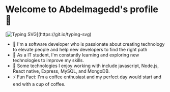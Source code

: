  # Welcome to Abdelmagedd's profile 👋

[![Typing SVG](https://readme-typing-svg.demolab.com/?lines=BackEnd+Developer;)](https://git.io/typing-svg)

- 🔭 I'm a software developer who is passionate about creating technology to elevate people and help new developers to find the right path
- 🌱 As a IT student, I'm constantly learning and exploring new technologies to improve my skills.
- 💬 Some technologies I enjoy working with include javascript, Node.js, React native, Express, MySQL, and MongoDB.
- ⚡ Fun Fact: I'm a coffee enthusiast and my perfect day would start and end with a cup of coffee.

